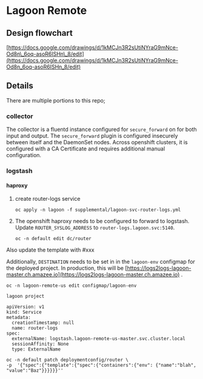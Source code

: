 # Lagoon Remote

## Design flowchart

[https://docs.google.com/drawings/d/1kMCJn3R2sUtiNYraG9mNce-Od8n\_6oq-asoR6ISHn\_8/edit](https://docs.google.com/drawings/d/1kMCJn3R2sUtiNYraG9mNce-Od8n_6oq-asoR6ISHn_8/edit)

## Details

There are multiple portions to this repo;

### collector

The collector is a fluentd instance configured for `secure_forward` on for both input and output. The `secure_forward` plugin is configured insecurely between itself and the DaemonSet nodes. Across openshift clusters, it is configured with a CA Certificate and requires additional manual configuration.

### logstash

#### haproxy

1. create router-logs service

   ```text
   oc apply -n lagoon -f supplemental/lagoon-svc-router-logs.yml
   ```

2. The openshift haproxy needs to be configured to forward to logstash. Update `ROUTER_SYSLOG_ADDRESS` to `router-logs.lagoon.svc:5140`.

   ```text
   oc -n default edit dc/router
   ```

Also update the template with \#xxx

Additionally, `DESTINATION` needs to be set in in the `lagoon-env` configmap for the deployed project. In production, this will be [https://logs2logs-lagoon-master.ch.amazee.io](https://logs2logs-lagoon-master.ch.amazee.io) .

```text
oc -n lagoon-remote-us edit configmap/lagoon-env
```

```text
lagoon project

apiVersion: v1
kind: Service
metadata:
  creationTimestamp: null
  name: router-logs
spec:
  externalName: logstash.lagoon-remote-us-master.svc.cluster.local
  sessionAffinity: None
  type: ExternalName
```

```text
oc -n default patch deploymentconfig/router \
-p  '{"spec":{"template":{"spec":{"containers":{"env": {"name":"blah", "value":"Baz"}}}}}}''
```

